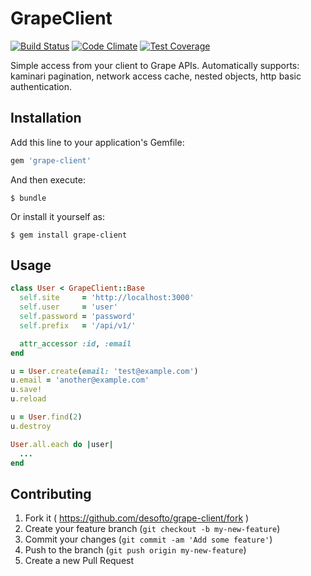 # GrapeClient
[![Build Status](https://travis-ci.org/desofto/grape-client.svg?branch=master)](https://travis-ci.org/desofto/grape-client)
[![Code Climate](https://codeclimate.com/github/desofto/grape-client/badges/gpa.svg)](https://codeclimate.com/github/desofto/grape-client)
[![Test Coverage](https://codeclimate.com/github/desofto/grape-client/badges/coverage.svg)](https://codeclimate.com/github/desofto/grape-client/coverage)

Simple access from your client to Grape APIs.
Automatically supports: kaminari pagination, network access cache, nested objects, http basic authentication.

## Installation

Add this line to your application's Gemfile:

```ruby
gem 'grape-client'
```

And then execute:

    $ bundle

Or install it yourself as:

    $ gem install grape-client

## Usage

```ruby
class User < GrapeClient::Base
  self.site     = 'http://localhost:3000'
  self.user     = 'user'
  self.password = 'password'
  self.prefix   = '/api/v1/'

  attr_accessor :id, :email
end

u = User.create(email: 'test@example.com')
u.email = 'another@example.com'
u.save!
u.reload

u = User.find(2)
u.destroy

User.all.each do |user|
  ...
end
```

## Contributing

1. Fork it ( https://github.com/desofto/grape-client/fork )
2. Create your feature branch (`git checkout -b my-new-feature`)
3. Commit your changes (`git commit -am 'Add some feature'`)
4. Push to the branch (`git push origin my-new-feature`)
5. Create a new Pull Request
